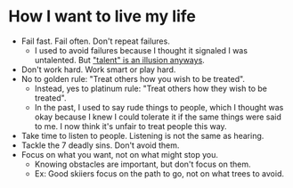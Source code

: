# How I want to live my life

- Fail fast. Fail often. Don't repeat failures.
  - I used to avoid failures because I thought it signaled I was untalented. But ["talent" is an illusion anyways](../illusion-of-talent).
- Don't work hard. Work smart or play hard.
- No to golden rule: "Treat others how you wish to be treated". 
  - Instead, yes to platinum rule: "Treat others how they wish to be treated".
  - In the past, I used to say rude things to people, which I thought was okay because I knew I could tolerate it if the same things were said to me. I now think it's unfair to treat people this way.
- Take time to listen to people. Listening is not the same as hearing.
- Tackle the 7 deadly sins. Don't avoid them.
- Focus on what you want, not on what might stop you.
  - Knowing obstacles are important, but don't focus on them.
  - Ex: Good skiiers focus on the path to go, not on what trees to avoid.


